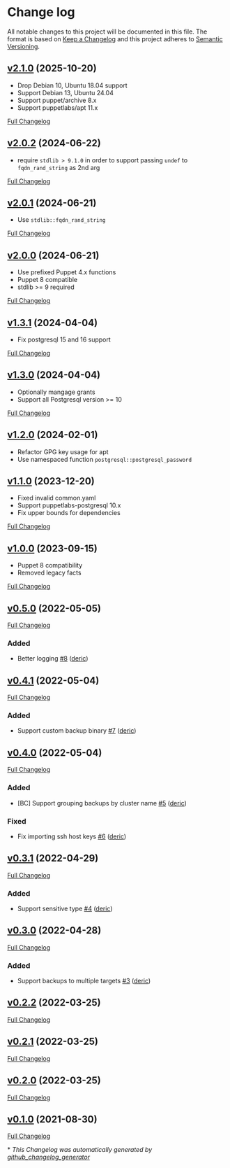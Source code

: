 # Change log

All notable changes to this project will be documented in this file. The format is based on [Keep a Changelog](http://keepachangelog.com/en/1.0.0/) and this project adheres to [Semantic Versioning](http://semver.org).


## [v2.1.0](https://github.com/deric/puppet-pgprobackup/tree/v2.1.0) (2025-10-20)

 - Drop Debian 10, Ubuntu 18.04 support
 - Support Debian 13, Ubuntu 24.04
 - Support puppet/archive 8.x
 - Support puppetlabs/apt 11.x

[Full Changelog](https://github.com/deric/puppet-pgprobackup/compare/v2.0.2...v2.1.0)



## [v2.0.2](https://github.com/deric/puppet-pgprobackup/tree/v2.0.0) (2024-06-22)

 - require `stdlib > 9.1.0` in order to support passing `undef` to `fqdn_rand_string` as 2nd arg

[Full Changelog](https://github.com/deric/puppet-pgprobackup/compare/v2.0.1...v2.0.2)


## [v2.0.1](https://github.com/deric/puppet-pgprobackup/tree/v2.0.0) (2024-06-21)

 - Use `stdlib::fqdn_rand_string`

[Full Changelog](https://github.com/deric/puppet-pgprobackup/compare/v2.0.0...v2.0.1)


## [v2.0.0](https://github.com/deric/puppet-pgprobackup/tree/v2.0.0) (2024-06-21)

 - Use prefixed Puppet 4.x functions
 - Puppet 8 compatible
 - stdlib >= 9 required

[Full Changelog](https://github.com/deric/puppet-pgprobackup/compare/v1.3.1...v2.0.0)



## [v1.3.1](https://github.com/deric/puppet-pgprobackup/tree/v1.3.1) (2024-04-04)

 - Fix postgresql 15 and 16 support

[Full Changelog](https://github.com/deric/puppet-pgprobackup/compare/v1.3.0...v1.3.1)


## [v1.3.0](https://github.com/deric/puppet-pgprobackup/tree/v1.3.0) (2024-04-04)

 - Optionally mangage grants
 - Support all Postgresql version >= 10

[Full Changelog](https://github.com/deric/puppet-pgprobackup/compare/v1.2.0...v1.3.0)

## [v1.2.0](https://github.com/deric/puppet-pgprobackup/tree/v1.1.0) (2024-02-01)

- Refactor GPG key usage for apt
- Use namespaced function `postgresql::postgresql_password`

## [v1.1.0](https://github.com/deric/puppet-pgprobackup/tree/v1.1.0) (2023-12-20)

- Fixed invalid common.yaml
- Support puppetlabs-postgresql 10.x
- Fix upper bounds for dependencies

[Full Changelog](https://github.com/deric/puppet-pgprobackup/compare/v1.0.0...v1.1.0)

## [v1.0.0](https://github.com/deric/puppet-pgprobackup/tree/v1.0.0) (2023-09-15)

- Puppet 8 compatibility
- Removed legacy facts

[Full Changelog](https://github.com/deric/puppet-pgprobackup/compare/v0.5.0...v1.0.0)


## [v0.5.0](https://github.com/deric/puppet-pgprobackup/tree/v0.5.0) (2022-05-05)

[Full Changelog](https://github.com/deric/puppet-pgprobackup/compare/v0.4.1...v0.5.0)

### Added

- Better logging [\#8](https://github.com/deric/puppet-pgprobackup/pull/8) ([deric](https://github.com/deric))

## [v0.4.1](https://github.com/deric/puppet-pgprobackup/tree/v0.4.1) (2022-05-04)

[Full Changelog](https://github.com/deric/puppet-pgprobackup/compare/v0.4.0...v0.4.1)

### Added

- Support custom backup binary [\#7](https://github.com/deric/puppet-pgprobackup/pull/7) ([deric](https://github.com/deric))

## [v0.4.0](https://github.com/deric/puppet-pgprobackup/tree/v0.4.0) (2022-05-04)

[Full Changelog](https://github.com/deric/puppet-pgprobackup/compare/v0.3.1...v0.4.0)

### Added

- \[BC\] Support grouping backups by cluster name [\#5](https://github.com/deric/puppet-pgprobackup/pull/5) ([deric](https://github.com/deric))

### Fixed

- Fix importing ssh host keys [\#6](https://github.com/deric/puppet-pgprobackup/pull/6) ([deric](https://github.com/deric))

## [v0.3.1](https://github.com/deric/puppet-pgprobackup/tree/v0.3.1) (2022-04-29)

[Full Changelog](https://github.com/deric/puppet-pgprobackup/compare/v0.3.0...v0.3.1)

### Added

- Support sensitive type [\#4](https://github.com/deric/puppet-pgprobackup/pull/4) ([deric](https://github.com/deric))

## [v0.3.0](https://github.com/deric/puppet-pgprobackup/tree/v0.3.0) (2022-04-28)

[Full Changelog](https://github.com/deric/puppet-pgprobackup/compare/v0.2.2...v0.3.0)

### Added

- Support backups to multiple targets [\#3](https://github.com/deric/puppet-pgprobackup/pull/3) ([deric](https://github.com/deric))

## [v0.2.2](https://github.com/deric/puppet-pgprobackup/tree/v0.2.2) (2022-03-25)

[Full Changelog](https://github.com/deric/puppet-pgprobackup/compare/v0.2.1...v0.2.2)

## [v0.2.1](https://github.com/deric/puppet-pgprobackup/tree/v0.2.1) (2022-03-25)

[Full Changelog](https://github.com/deric/puppet-pgprobackup/compare/v0.2.0...v0.2.1)

## [v0.2.0](https://github.com/deric/puppet-pgprobackup/tree/v0.2.0) (2022-03-25)

[Full Changelog](https://github.com/deric/puppet-pgprobackup/compare/v0.1.0...v0.2.0)

## [v0.1.0](https://github.com/deric/puppet-pgprobackup/tree/v0.1.0) (2021-08-30)

[Full Changelog](https://github.com/deric/puppet-pgprobackup/compare/55ff72233194657655bd61aa382d5f88cbe780b7...v0.1.0)



\* *This Changelog was automatically generated by [github_changelog_generator](https://github.com/github-changelog-generator/github-changelog-generator)*
